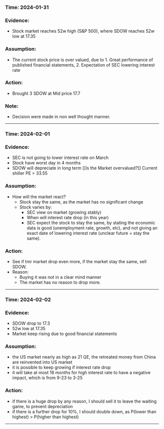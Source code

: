  ### Time: 2024-01-31

### Evidence:
- Stock market reaches 52w high (S&P 500), where SDOW reaches 52w low at 17.35
### Assumption:
- The current stock price is over valued, due to 1. Great performance of published financial statements, 2. Expectation of SEC lowering interest rate
### Action:
- Brought 3 SDOW at Mid price 17.7
### Note: 
- Decision were made in non well thought manner.
---
### Time: 2024-02-01

### Evidence:
- SEC is not going to lower interest rate on March
- Stock have worst day in 4 months
- SDOW will depreciate in long term
[[Is the Market overvalued?]] Current shiller PE = 33.55
### Assumption:
- How will the market react?
	- Stock stay the same, as the market has no significant change
	- Stock varies by:
		- SEC view on market (growing stably)
		- When will interest rate drop (in this year)
		- SEC expect the stock to stay the same, by stating the economic data is good (unemployment rate, growth, etc), and not giving an exact date of lowering interest rate (unclear future = stay the same). 
### Action:
-  See if tmr market drop even more, if the market stay the same, sell SDOW.
- Reason:
	- Buying it was not in a clear mind manner
	- The market has no reason to drop more.
---

### Time: 2024-02-02

### Evidence:
- SDOW drop to 17.3
- 52w low at 17.35
- Market keep rising due to good financial statements
### Assumption:
- the US market nearly as high as 21 QE, the retreated money from China are reinvented into US market
- it is possible to keep growing if interest rate drop
- it will take at most 18 months for high interest rate to have a negative impact, which is from 9-23 to 3-25
### Action:
- if there is a huge drop by any reason, I should sell it to leave the waiting game, to prevent depreciation
- if there is a further drop for 10%, I should double down, as P(lower than highest) > P(higher than highest)
---



